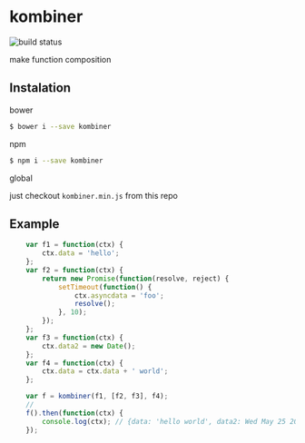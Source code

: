 # kombiner

![build status](https://travis-ci.org/Trskldn/kombiner.svg?branch=master)

make function composition

## Instalation

bower
```bash
$ bower i --save kombiner
```
npm
```bash
$ npm i --save kombiner
```

global

just  checkout `kombiner.min.js` from this repo

## Example

```js
    var f1 = function(ctx) {
        ctx.data = 'hello';
    };
    var f2 = function(ctx) {
        return new Promise(function(resolve, reject) {
            setTimeout(function() {
                ctx.asyncdata = 'foo';
                resolve();
            }, 10);
        });
    };
    var f3 = function(ctx) {
        ctx.data2 = new Date();
    };
    var f4 = function(ctx) {
        ctx.data = ctx.data + ' world';
    };

    var f = kombiner(f1, [f2, f3], f4);
    //
    f().then(function(ctx) {
        console.log(ctx); // {data: 'hello world', data2: Wed May 25 2016 17:55:47 GMT+0300 (EEST), asyncdata: 'foo'}
    });

```